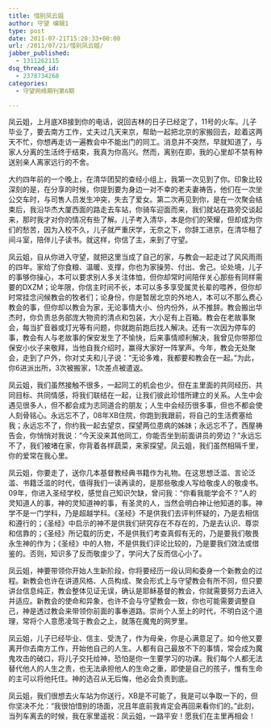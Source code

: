 ```yaml
---
title: 惜别凤云姐
author: 守望 编辑1
type: post
date: 2011-07-21T15:28:33+00:00
url: /2011/07/21/惜别凤云姐/
jabber_published:
  - 1311262115
dsq_thread_id:
  - 2378734268
categories:
  - 守望网络期刊第6期

---
```

凤云姐，上月底XB接到你的电话，说回吉林的日子已经定了，11号的火车。儿子毕业了，要去南方工作，丈夫过几天来京，帮助一起把北京的家搬回去，趁着这两天不忙，你想再走访一遍教会中不能出门的同工。消息并不突然，早就知道了，与家人分离的生活终于结束，我真为你高兴。然而，离别在即，我的心里却不禁有种送别亲人离家远行的不舍。

大约四年前的一个晚上，在清华团契的查经小组上，我第一次见到了你。印象比较深刻的是，在分享的时候，你提到要为身边一对不幸的老夫妻祷告，他们在一次坐公交车时，与司售人员发生冲突，失去了爱女。第二次再见到你，是在一次聚会结束后，我沿华杰大厦西面的路走去车站，你骑车迎面而来，我们就站在路旁交谈起来，那时我才对你的情况有些了解。儿子考入清华，本是你们的荣耀，但却成为你们的愁苦，因为入校不久，儿子就严重厌学，无奈之下，你辞工进京，在清华租了间斗室，陪伴儿子读书。就这样，你信了主，来到了守望。

凤云姐，自从你进入守望，就把这里当成了自己的家，与教会一起走过了风风雨雨的四年。家给了你食粮、温暖、支撑，你也为家操劳、付出、舍己。论处境，儿子的事够你操心，本可以要求别人多关注体恤，但你却常时间陪伴关心那些有同样需要的DXZM；论年限，你信主时间不长，本可以多多享受属灵长辈的喂养，但你却时常挂念问候教会的牧者们；论身份，你是暂居北京的外地人，本可以不那么费心教会的事，但你却以教会为家，无论事情大小、份内份外，从不推辞。教会搬出华杰时，你负责总务部庞大物资的清点和包装，大小足有上百箱。教会在老故事聚会，每当扩音器或灯光等有问题，你就跑前跑后找人解决。还有一次因为停车的事，教会有人与老故事的保安发生了不愉快，后来事情顺利解决，我曾见你带那位保安小伙子来敬拜，当他自我介绍时，赢得大家好一阵掌声。今年，教会无处聚会，走到了户外，你对丈夫和儿子说：“无论多难，我都要和教会在一起。”为此，你6进派出所，3次被搬家，1次差点被遣返。

凤云姐，我们虽然接触不很多，一起同工的机会也少。但在主里面的共同经历、共同目标、共同情感，将我们联结在一起，让我们彼此珍惜所建立的关系。人生中会遇见很多人，但不都会成为志同道合的朋友；人生中会经历很多事，但也不都会使人刻骨铭心。永远忘不了，08年XB住院，你跑到我跟前，将自己的生活费塞给我；永远忘不了，你约我一起去望京，探望两位患病的姊妹；永远忘不了，西屋祷告会，你悄悄对我说：“今天没来其他同工，你能否坐到前面讲员的旁边？”永远忘不了，我们被堵在家，你背着各样蔬菜，来家探望。凤云姐，我们虽然相隔千里，你的爱常在我心里。

凤云姐，你要走了，送你几本基督教经典书籍作为礼物。在这思想泛滥、言论泛滥、书籍泛滥的时代，值得我们一读再读的，是那些敬虔人写给敬虔人的敬虔书。09年，你进入圣经学校，感觉自己知识欠缺，曾问我：“你看我能学会不？”人的灵知道人的事，神的灵知道神的事，有圣灵的人，当然会明白神让他知道的事。神学不是一门学科，乃是超越学科。《圣经》不是供我们去评判怀疑的，乃是去相信和遵行的；《圣经》中启示的神不是供我们研究存在不存在的，乃是去认识、尊崇和信靠的；《圣经》所记载的历史，不是供我们考查真假有无的，乃是要我们敬畏永生神的作为；《圣经》中的人物，不是供我们评论比较的，乃是要我们效法或借鉴的。否则，知识多了反而敬虔少了，学问大了反而信心小了。

凤云姐，神要带领你开始人生新阶段，你将要经历一段认同和委身一个新教会的过程。新教会也许在讲道风格、人员构成、聚会形式上与守望教会有所不同，但只要讲台信息纯正，教会整体见证无误，确认是耶稣基督的教会，你就需要努力去进入并适应。新教会的使命和异象，也许不会与守望教会一致，你也可能需要调整自己，神是透过教会来带领你前面的事奉道路。崇尚个人至上的时代，不明白这个道理，常将个人意愿凌驾于教会之上，就落在魔鬼的网罗里。

凤云姐，儿子已经毕业、信主、受洗了，作为母亲，你是心满意足了。如今他又要离开你去南方工作，开始他自己的人生。人都有自己最放不下的事情，常会成为魔鬼攻击的破口，将儿子交托给神，恐怕是你一生要学习的功课。我们每个人都无法替代他人的人生之责，也无法承担他人的生命之重，即使是自己的孩子，惟有生命的主可以将他托住。神的选召从无后悔，他必会负责到底。

凤云姐，我们很想去火车站为你送行，XB是不可能了，我是可以争取一下的，但你坚决不允：“我很怕惜别的场面，况且年底前我肯定会再回来看你们的。”此刻，当列车离去的时候，我在家里遥祝：凤云姐，一路平安！愿我们在主里再相会！